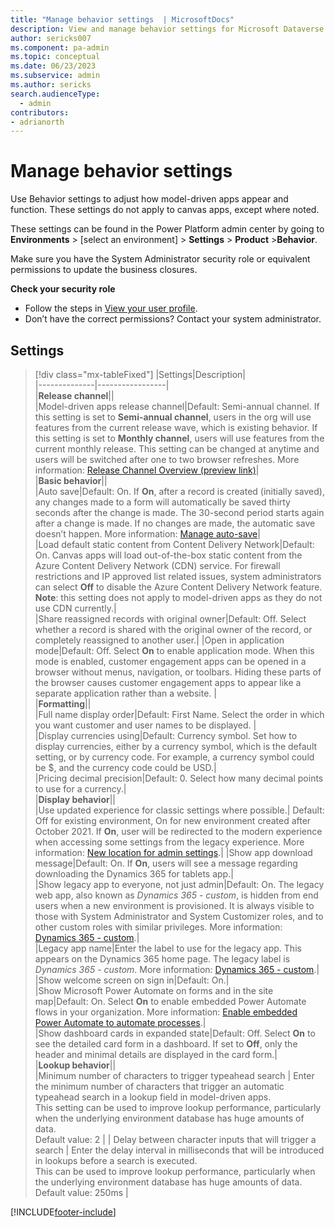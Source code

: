 ```yaml
---
title: "Manage behavior settings  | MicrosoftDocs"
description: View and manage behavior settings for Microsoft Dataverse.
author: sericks007
ms.component: pa-admin
ms.topic: conceptual
ms.date: 06/23/2023
ms.subservice: admin
ms.author: sericks 
search.audienceType: 
  - admin
contributors:
- adrianorth
---
```

# Manage behavior settings 

Use Behavior settings to adjust how model-driven apps appear and function. These settings do not apply to canvas apps, except where noted.

These settings can be found in the Power Platform admin center by going to **Environments** > [select an environment] > **Settings** > **Product** >**Behavior**.

Make sure you have the System Administrator security role or equivalent permissions to update the business closures.

**Check your security role**

- Follow the steps in [View your user profile](/powerapps/user/view-your-user-profile).
- Don’t have the correct permissions? Contact your system administrator.

## Settings

> [!div class="mx-tableFixed"]
> |Settings|Description|  
> |--------------|-----------------|  
> |**Release channel**||  
> |Model-driven apps release channel|Default: Semi-annual channel. If this setting is set to **Semi-annual channel**, users in the org will use features from the current release wave, which is existing behavior. If this setting is set to **Monthly channel**, users will use features from the current monthly release. This setting can be changed at anytime and users will be switched after one to two browser refreshes. More information: [Release Channel Overview (preview link)](https://review.learn.microsoft.com/en-us/power-apps/maker/model-driven-apps/release-channels-model-driven-apps?branch=pr-en-us-8176)|  
> |**Basic behavior**||  
> |Auto save|Default: On. If **On**, after a record is created (initially saved), any changes made to a form will automatically be saved thirty seconds after the change is made. The 30-second period starts again after a change is made. If no changes are made, the automatic save doesn’t happen. More information: [Manage auto-save](/dynamics365/customer-engagement/customize/manage-auto-save)|  
> |Load default static content from Content Delivery Network|Default: On. Canvas apps will load out-of-the-box static content from the Azure Content Delivery Network (CDN) service. For firewall restrictions and IP approved list related issues, system administrators can select **Off** to disable the Azure Content Delivery Network feature. **Note**: this setting does not apply to model-driven apps as they do not use CDN currently.|  
> |Share reassigned records with original owner|Default: Off. Select whether a record is shared with the original owner of the record, or completely reassigned to another user.| 
> |Open in application mode|Default: Off. Select **On** to enable application mode. When this mode is enabled, customer engagement apps can be opened in a browser without menus, navigation, or toolbars. Hiding these parts of the browser causes customer engagement apps to appear like a separate application rather than a website. |  
> |**Formatting**||  
> |Full name display order|Default: First Name. Select the order in which you want customer and user names to be displayed. |  
> |Display currencies using|Default: Currency symbol. Set how to display currencies, either by a currency symbol, which is the default setting, or by currency code. For example, a currency symbol could be $, and the currency code could be USD.|  
> |Pricing decimal precision|Default: 0. Select how many decimal points to use for a currency.|  
> |**Display behavior**||  
> |Use updated experience for classic settings where possible.| Default: Off for existing environment, On for new environment created after October 2021. If **On**, user will be redirected to the modern experience when accessing some settings from the legacy experience.  More information: [New location for admin settings](admin-settings.md#new-location-for-admin-settings).|
> |Show app download message|Default: On. If **On**, users will see a message regarding downloading the Dynamics 365 for tablets app.|  
> |Show legacy app to everyone, not just admin|Default: On. The legacy web app, also known as *Dynamics 365 - custom*, is hidden from end users when a new environment is provisioned. It is always visible to those with System Administrator and System Customizer roles, and to other custom roles with similar privileges.  More information: [Dynamics 365 - custom](enable-unified-interface-only.md#dynamics-365---custom).|  
> |Legacy app name|Enter the label to use for the legacy app. This appears on the Dynamics 365 home page. The legacy label is *Dynamics 365 - custom*. More information: [Dynamics 365 - custom](enable-unified-interface-only.md#dynamics-365---custom).|
> |Show welcome screen on sign in|Default: On.|  
> |Show Microsoft Power Automate on forms and in the site map|Default: On. Select **On** to enable embedded Power Automate flows in your organization. More information: [Enable embedded Power Automate to automate processes](enable-embedded-flow-in-your-organization.md).|  
> |Show dashboard cards in expanded state|Default: Off. Select **On** to see the detailed card form in a dashboard. If set to **Off**, only the header and minimal details are displayed in the card form.|  
> |**Lookup behavior**||  
> |Minimum number of characters to trigger typeahead search  | Enter the minimum number of characters that trigger an automatic typeahead search in a lookup field in model-driven apps. <br />This setting can be used to improve lookup performance, particularly when the underlying environment database has huge amounts of data. <br /> Default value: 2  |
> | Delay between character inputs that will trigger a search | Enter the delay interval in milliseconds that will be introduced in lookups before a search is executed. <br /> This can be used to improve lookup performance, particularly when the underlying environment database has huge amounts of data. <br /> Default value: 250ms  |

[!INCLUDE[footer-include](../includes/footer-banner.md)]
